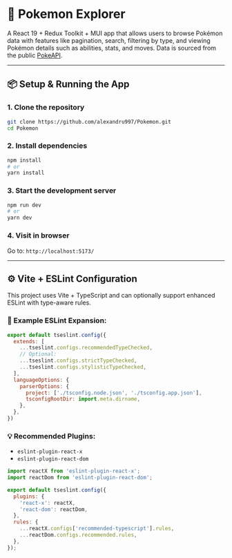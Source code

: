 
# 🧬 Pokemon Explorer

A React 19 + Redux Toolkit + MUI app that allows users to browse Pokémon data with features like pagination, search, filtering by type, and viewing Pokémon details such as abilities, stats, and moves. Data is sourced from the public [PokeAPI](https://pokeapi.co).

---

## 📦 Setup & Running the App

### 1. Clone the repository

```bash
git clone https://github.com/alexandru997/Pokemon.git
cd Pokemon
```

### 2. Install dependencies

```bash
npm install
# or
yarn install
```

### 3. Start the development server

```bash
npm run dev
# or
yarn dev
```

### 4. Visit in browser

Go to: `http://localhost:5173/`

---

## ⚙️ Vite + ESLint Configuration

This project uses Vite + TypeScript and can optionally support enhanced ESLint with type-aware rules.

### 🔧 Example ESLint Expansion:

```js
export default tseslint.config({
  extends: [
    ...tseslint.configs.recommendedTypeChecked,
    // Optional:
    ...tseslint.configs.strictTypeChecked,
    ...tseslint.configs.stylisticTypeChecked,
  ],
  languageOptions: {
    parserOptions: {
      project: ['./tsconfig.node.json', './tsconfig.app.json'],
      tsconfigRootDir: import.meta.dirname,
    },
  },
})
```

### 💡 Recommended Plugins:

- `eslint-plugin-react-x`
- `eslint-plugin-react-dom`

```js
import reactX from 'eslint-plugin-react-x';
import reactDom from 'eslint-plugin-react-dom';

export default tseslint.config({
  plugins: {
    'react-x': reactX,
    'react-dom': reactDom,
  },
  rules: {
    ...reactX.configs['recommended-typescript'].rules,
    ...reactDom.configs.recommended.rules,
  },
});
```




